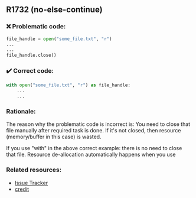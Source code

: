 
## R1732 (no-else-continue)

### :x: Problematic code:

```python
file_handle = open("some_file.txt", "r")
...
...
file_handle.close()
```

### :heavy_check_mark: Correct code:

```python
with open("some_file.txt", "r") as file_handle:
    ...
    ...
```

### Rationale:

The reason why the problematic code is incorrect is:
    You need to close that file manually after required task is done. If it's not closed, then resource (memory/buffer in this case) is wasted.

If you use "with" in the above correct example:
    there is no need to close that file. Resource de-allocation automatically happens when you use


### Related resources:

- [Issue Tracker](https://github.com/PyCQA/pylint/issues?q=is%3Aissue+%22no-else-continue%22+OR+%22R1724%22)
- [credit](https://stackoverflow.com/users/14429185/nobleknight)
